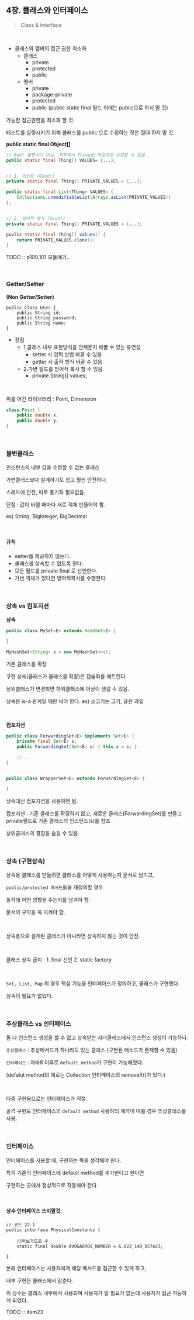 
## 4장. 클래스와 인터페이스

> Class & Interface

&nbsp;

- 클래스와 멤버의 접근 권한 최소화
    + 클래스
        * private
        * protected
        * public
    + 멤버
        * private
        * package-private
        * protected
        * public (public static final 필드 외에는 public으로 하지 말 것)

가능한 접근권한을 최소화 할 것.

테스트를 실행시키기 위해 클래스를 public 으로 수정하는 짓은 절대 하지 말 것.

**public static final Object[]**
```java
// Bad! 불변식이 아님. 외부에서 Thing을 마음대로 수정할 수 있음.
public static final Thing[] VALUES= {...}; 


// 1. 리스트 (Good!)
private static final Thing[] PRIVATE_VALUES = {...};

public static final List<Thing> VALUES= {
    Collections.unmodifiableList(Arrays.asList(PRIVATE_VALUES))
};


// 2. 방어적 복사 (Good!)
private static final Thing[] PRIVATE_VALUES = {...};

puvlic static final Thing[] values() {
    return PRIVATE_VALUES.clone();
}

```

TODO :: p100,101 모듈얘기.. 

&nbsp;
&nbsp;

### Getter/Setter

**(Non Getter/Setter)**
```
public Class User {
    public String id;
    public String password;
    public String name;
}
```

- 장점
    + 1.클래스 내부 표현방식을 언제든지 바꿀 수 있는 유연성
        * setter 시 입력 방법 바꿀 수 있음
        * getter 시 출력 방식 바꿀 수 있음
    + 2.가변 필드를 방어적 복사 할 수 있음
        * private String[] values;

&nbsp;

위를 어긴 라이브러리 : Point, Dimension

```java
class Point {
    public double x;
    public double y;
}
```

&nbsp;
&nbsp;

### 불변클래스

인스턴스의 내부 값을 수정할 수 없는 클래스

가변클래스보다 설계하기도 쉽고 훨씬 안전하다.

스레드에 안전, 따로 동기화 필요없음.

단점 : 값이 바뀔 때마다 새로 객체 만들어야 함.

ex) String, BigInteger, BigDecimal

&nbsp;

#### 규칙

- setter를 제공하지 않는다.
- 클래스를 상속할 수 없도록 한다.
- 모든 필드를 private final 로 선언한다.
- 가변 객체가 있다면 방어적복사를 수행한다.

&nbsp;
&nbsp;

### 상속 vs 컴포지션

**상속**

```java
public class MySet<E> extends HashSet<E> {

}

MyHashSet<String> s = new MyHashSet<>();

```

기존 클래스를 확장

구현 상속(클래스가 클래스를 확장)은 캡슐화를 깨트린다.

상위클래스가 변경되면 하위클래스에 이상이 생길 수 있음.

상속은 is-a 관계일 때만 써야 한다. ex) 소고기는 고기, 귤은 과일

&nbsp;

**컴포지션**

```java
public class ForwardingSet<E> implements Set<E> {
    private final Set<E> s;
    public ForwardingSet(Set<E> s) { this.s = s; }

    //...
}


public class WrapperSet<E> extends ForwardingSet<E> {

}

```

상속대신 컴포지션을 사용하면 됨.

컴포지션 : 기존 클래스를 확장하지 않고, 새로운 클래스(ForwardingSet)를 만들고 private필드로 기존 클래스의 인스턴스(s)를 참조

상위클래스의 결함을 숨길 수 있음.

&nbsp;
&nbsp;

### 상속 (구현상속)

상속용 클래스를 만들려면 클래스를 어떻게 사용하는지 문서로 남기고,

`public/protected 메서드`들을 재정의할 경우 

동작에 어떤 영향을 주는지를 남겨야 함.

문서의 규약을 꼭 지켜야 함.

&nbsp;

상속용으로 설계된 클래스가 아니라면 상속하지 않는 것이 안전.

&nbsp;

클래스 상속 금지 : 1. final 선언  2. static factory

&nbsp;

`Set, List, Map` 의 경우 핵심 기능을 인터페이스가 정의하고, 클래스가 구현했다. 

상속이 필요가 없었다.

&nbsp;
&nbsp;

### 추상클래스 vs 인터페이스


둘 다 인스턴스 생성을 할 수 없고 상속받는 자녀클래스에서 인스턴스 생성이 가능하다.

`추상클래스` : 추상메서드가 하나라도 있는 클래스 (구현된 메소드가 존재할 수 있음)

`인터페이스` : 자바8 이후로 `default method`가 구현이 가능해졌다.

(defalut method의 예로는 Collection 인터페이스의 removeIf()가 있다.)

&nbsp;

다중 구현용으로는 인터페이스가 적절. 

골격 구현도 인터페이스의 `default method` 사용하되 제약이 따를 경우 추상클래스를 사용.

&nbsp;
&nbsp;

### 인터페이스

인터페이스를 사용할 때, 구현하는 쪽을 생각해야 한다.

특히 기존의 인터페이스에 default method를 추가한다고 한다면

구현하는 곳에서 정상적으로 작동해야 한다.

&nbsp;

#### 상수 인터페이스 쓰지말것.

``` 
// 코드 22-1
public interface PhysicalConstants {
    
    //아보가드로 수
    static final double AVOGADROS_NUMBER = 6.022_140_857e23;

} 

```

본래 인터페이스는 사용자에게 해당 메서드를 접근할 수 있게 하고, 

내부 구현은 클래스에서 감춘다.

위 상수는 클래스 내부에서 사용되며 사용자가 알 필요가 없는데 사용자가 접근 가능하게 되었다.


TODO :: item23